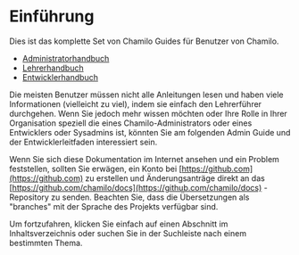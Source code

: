 # Einführung

Dies ist das komplette Set von Chamilo Guides für Benutzer von Chamilo.

* [Administratorhandbuch](../admin-guide/chamilo-_what_is_it/)
* [Lehrerhandbuch](getting-to-know-chamilo/what_is_chamilo.md)
* [Entwicklerhandbuch](../developer-guide/introduction/)

Die meisten Benutzer müssen nicht alle Anleitungen lesen und haben viele Informationen \(vielleicht zu viel\), indem sie einfach den Lehrerführer durchgehen. Wenn Sie jedoch mehr wissen möchten oder Ihre Rolle in Ihrer Organisation speziell die eines Chamilo-Administrators oder eines Entwicklers oder Sysadmins ist, könnten Sie am folgenden Admin Guide und der Entwicklerleitfaden interessiert sein.

Wenn Sie sich diese Dokumentation im Internet ansehen und ein Problem feststellen, sollten Sie erwägen, ein Konto bei [https://github.com](https://github.com) zu erstellen und Änderungsanträge direkt an das [https://github.com/chamilo/docs](https://github.com/chamilo/docs) -Repository zu senden. Beachten Sie, dass die Übersetzungen als "branches" mit der Sprache des Projekts verfügbar sind.

Um fortzufahren, klicken Sie einfach auf einen Abschnitt im Inhaltsverzeichnis oder suchen Sie in der Suchleiste nach einem bestimmten Thema.